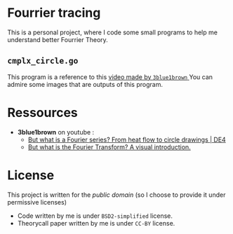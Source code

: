 # Fourrier tracing

This is a personal project, where I code some small programs to help me understand better Fourrier Theory.

## `cmplx_circle.go`
This program is a reference to this [ video made by `3blue1brown` ](https://www.youtube.com/watch?v=r6sGWTCMz2k)
You can admire some images that are outputs of this program.

# Ressources
- **3blue1brown** on youtube :
	- [But what is a Fourier series? From heat flow to circle drawings | DE4](https://www.youtube.com/watch?v=r6sGWTCMz2k)
	- [But what is the Fourier Transform? A visual introduction.](https://www.youtube.com/watch?v=spUNpyF58BY)

# License
This project is written for the *public domain* (so I choose to provide it under permissive licenses)
- Code written by me is under `BSD2-simplified` license. 
- Theorycall paper written by me is under `CC-BY` license. 
